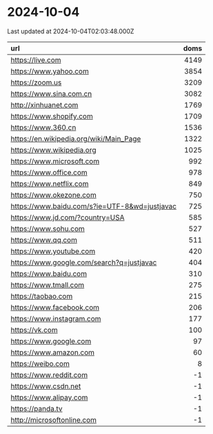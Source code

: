 # 2024-10-04

<!-- BEGIN -->
Last updated at 2024-10-04T02:03:48.000Z

url | doms
:- | -:
https://live.com | 4149
https://www.yahoo.com | 3854
https://zoom.us | 3209
https://www.sina.com.cn | 3082
http://xinhuanet.com | 1769
https://www.shopify.com | 1709
https://www.360.cn | 1536
https://en.wikipedia.org/wiki/Main_Page | 1322
https://www.wikipedia.org | 1025
https://www.microsoft.com | 992
https://www.office.com | 978
https://www.netflix.com | 849
https://www.okezone.com | 750
https://www.baidu.com/s?ie=UTF-8&wd=justjavac | 725
https://www.jd.com/?country=USA | 585
https://www.sohu.com | 527
https://www.qq.com | 511
https://www.youtube.com | 420
https://www.google.com/search?q=justjavac | 404
https://www.baidu.com | 310
https://www.tmall.com | 275
https://taobao.com | 215
https://www.facebook.com | 206
https://www.instagram.com | 177
https://vk.com | 100
https://www.google.com | 97
https://www.amazon.com | 60
https://weibo.com | 8
https://www.reddit.com | -1
https://www.csdn.net | -1
https://www.alipay.com | -1
https://panda.tv | -1
http://microsoftonline.com | -1
<!-- END -->

